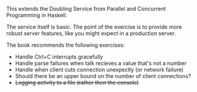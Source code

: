 This extends the Doubling Service from Parallel and Concurrent Programming in
Haskell.

The service itself is basic. The point of the exercise is to provide more
robust server features, like you might expect in a production server.

The book recommends the following exercises:

  * Handle Ctrl+C interrupts gracefully
  * Handle parse failures when talk recieves a value that's not a number
  * Handle when client cuts connection unexpectly (or network failure)
  * Should there be an upper bound on the number of client connections?
  * ~~Logging activity to a file (rather then the console)~~
